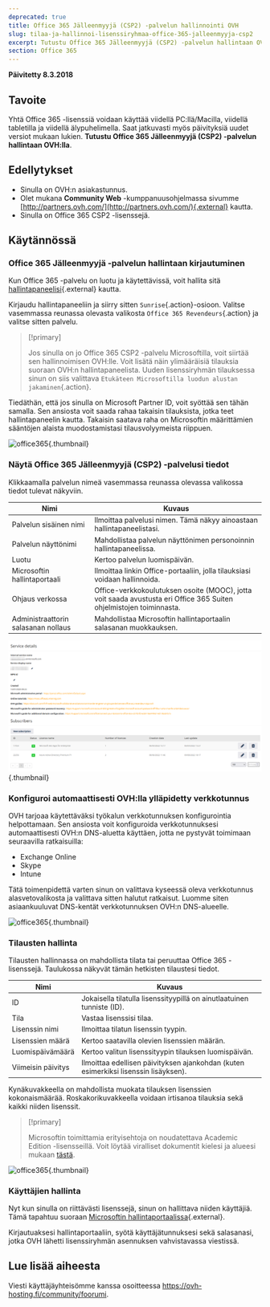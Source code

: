 ```yaml
---
deprecated: true
title: Office 365 Jälleenmyyjä (CSP2) -palvelun hallinnointi OVH
slug: tilaa-ja-hallinnoi-lisenssiryhmaa-office-365-jalleenmyyja-csp2
excerpt: Tutustu Office 365 Jälleenmyyjä (CSP2) -palvelun hallintaan OVH:lla
section: Office 365
---
```


**Päivitetty 8.3.2018**

## Tavoite

Yhtä Office 365 -lisenssiä voidaan käyttää viidellä PC:llä/Macilla, viidellä tabletilla ja viidellä älypuhelimella. Saat jatkuvasti myös päivityksiä uudet versiot mukaan lukien. **Tutustu Office 365 Jälleenmyyjä (CSP2) -palvelun hallintaan OVH:lla**.

## Edellytykset
- Sinulla on OVH:n asiakastunnus.
- Olet mukana **Community Web** -kumppanuusohjelmassa sivumme [http://partners.ovh.com/](http://partners.ovh.com/){.external} kautta. 
- Sinulla on Office 365 CSP2 -lisenssejä.

## Käytännössä
### Office 365 Jälleenmyyjä -palvelun hallintaan kirjautuminen

Kun Office 365 -palvelu on luotu ja käytettävissä, voit hallita sitä [hallintapaneelisi](https://www.ovh.com/auth/?action=gotomanager&from=https://www.ovh.ie/&ovhSubsidiary=ie){.external} kautta.

Kirjaudu hallintapaneeliin ja siirry sitten `Sunrise`{.action}-osioon. Valitse vasemmassa reunassa olevasta valikosta `Office 365 Revendeurs`{.action} ja valitse sitten palvelu.

> [!primary]
>
> Jos sinulla on jo Office 365 CSP2 -palvelu Microsoftilla, voit siirtää sen hallinnoimisen OVH:lle. Voit lisätä näin ylimääräisiä tilauksia suoraan OVH:n hallintapaneelista. Uuden lisenssiryhmän tilauksessa sinun on siis valittava `Etukäteen Microsoftilla luodun alustan jakaminen`{.action}.
>

Tiedäthän, että jos sinulla on Microsoft Partner ID, voit syöttää sen tähän samalla. Sen ansiosta voit saada rahaa takaisin tilauksista, jotka teet hallintapaneelin kautta. Takaisin saatava raha on Microsoftin määrittämien sääntöjen alaista muodostamistasi tilausvolyymeista riippuen.

![office365](images/sunrise_office365_CSP2.png){.thumbnail}

### Näytä Office 365 Jälleenmyyjä (CSP2) -palvelusi tiedot

Klikkaamalla palvelun nimeä vasemmassa reunassa olevassa valikossa tiedot tulevat näkyviin.

|Nimi|Kuvaus| 
|---|---| 
|Palvelun sisäinen nimi|Ilmoittaa palvelusi nimen. Tämä näkyy ainoastaan hallintapaneelistasi.| 
|Palvelun näyttönimi|Mahdollistaa palvelun näyttönimen personoinnin hallintapaneelissa.| 
|Luotu|Kertoo palvelun luomispäivän.| 
|Microsoftin hallintaportaali|Ilmoittaa linkin Office-portaaliin, jolla tilauksiasi voidaan hallinnoida.|
|Ohjaus verkossa|Office-verkkokoulutuksen osoite (MOOC), jotta voit saada avustusta eri Office 365 Suiten ohjelmistojen toiminnasta.| 
|Administraattorin salasanan nollaus|Mahdollistaa Microsoftin hallintaportaalin salasanan muokkauksen.|

![office365](images/sunrise_office365_CSP2_services_details.png){.thumbnail}

### Konfiguroi automaattisesti OVH:lla ylläpidetty verkkotunnus

OVH tarjoaa käytettäväksi työkalun verkkotunnuksen konfigurointia helpottamaan. Sen ansiosta voit konfiguroida verkkotunnuksesi automaattisesti OVH:n DNS-aluetta käyttäen, jotta ne pystyvät toimimaan seuraavilla ratkaisuilla:

- Exchange Online
- Skype
- Intune

Tätä toimenpidettä varten sinun on valittava kyseessä oleva verkkotunnus alasvetovalikosta ja valittava sitten halutut ratkaisut. Luomme siten asiaankuuluvat DNS-kentät verkkotunnuksen OVH:n DNS-alueelle.

![office365](images/sunrise_office365_CSP2_automatic_domain_configuration.png){.thumbnail}

### Tilausten hallinta

Tilausten hallinnassa on mahdollista tilata tai peruuttaa Office 365 -lisenssejä. Taulukossa näkyvät tämän hetkisten tilaustesi tiedot.

|Nimi|Kuvaus| 
|---|---| 
|ID|Jokaisella tilatulla lisenssityypillä on ainutlaatuinen tunniste (ID).| 
|Tila|Vastaa lisenssisi tilaa.| 
|Lisenssin nimi|Ilmoittaa tilatun lisenssin tyypin.| 
|Lisenssien määrä| Kertoo saatavilla olevien lisenssien määrän.| 
|Luomispäivämäärä|Kertoo valitun lisenssityypin tilauksen luomispäivän.| 
|Viimeisin päivitys|Ilmoittaa edellisen päivityksen ajankohdan (kuten esimerkiksi lisenssin lisäyksen).|

Kynäkuvakkeella on mahdollista muokata tilauksen lisenssien kokonaismäärää. Roskakorikuvakkeella voidaan irtisanoa tilauksia sekä kaikki niiden lisenssit.

> [!primary]
>
> Microsoftin toimittamia erityisehtoja on noudatettava Academic Edition -lisensseillä. Voit löytää viralliset dokumentit kielesi ja alueesi mukaan [tästä](http://www.microsoftvolumelicensing.com/DocumentSearch.aspx?Mode=2&Keyword=AcademicQualEdUserDef).
>

![office365](images/sunrise_office365_CSP2_Subscribers.png){.thumbnail}

### Käyttäjien hallinta

Nyt kun sinulla on riittävästi lisenssejä, sinun on hallittava niiden käyttäjiä. Tämä tapahtuu suoraan [Microsoftin hallintaportaalissa](https://portal.office.com/Admin/Default.aspx){.external}.

Kirjautuaksesi hallintaportaaliin, syötä käyttäjätunnuksesi sekä salasanasi, jotka OVH lähetti lisenssiryhmän asennuksen vahvistavassa viestissä.

## Lue lisää aiheesta

Viesti käyttäjäyhteisömme kanssa osoitteessa <https://ovh-hosting.fi/community/foorumi>.